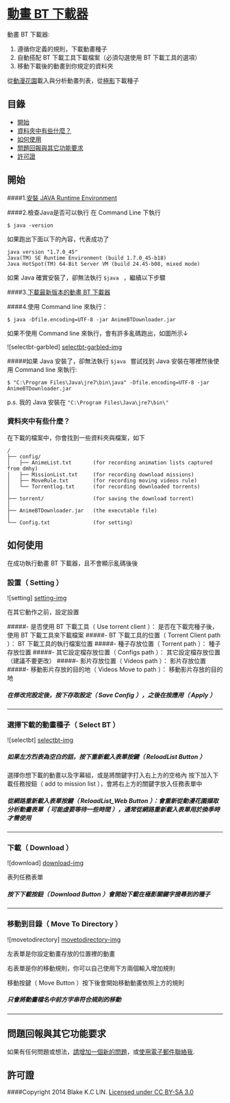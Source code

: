 # [動畫 BT 下載器](https://github.com/blake31113/AnimeBTDownloader)

動畫 BT 下載器: 

1. 遵循你定義的規則，下載動畫種子
2. 自動搭配 BT 下載工具下載檔案（必須勾選使用 BT 下載工具的選項）
3. 移動下載後的動畫到你規定的資料夾

從[動漫花園](http://share.dmhy.org/cms/page/name/programme.html)載入與分析動畫列表，從[極影](http://bt.ktxp.com/)下載種子

## 目錄
 - [開始](#%E9%96%8B%E5%A7%8B)
 - [資料夾中有些什麼？](#%E8%B3%87%E6%96%99%E5%A4%BE%E4%B8%AD%E6%9C%89%E4%BA%9B%E4%BB%80%E9%BA%BC)
 - [如何使用](#%E5%A6%82%E4%BD%95%E4%BD%BF%E7%94%A8)
 - [問題回報與其它功能要求](#%E5%95%8F%E9%A1%8C%E5%9B%9E%E5%A0%B1%E8%88%87%E5%85%B6%E5%AE%83%E5%8A%9F%E8%83%BD%E8%A6%81%E6%B1%82)
 - [許可證](#%E8%A8%B1%E5%8F%AF%E8%AD%89)
 

## 開始

####1.[安裝 JAVA Runtime Environment](http://java.com/zh_TW/download/)

####2.檢查Java是否可以執行
在 Command Line 下執行

    $ java -version
    
如果跑出下面以下的內容，代表成功了

    
```
java version "1.7.0_45"
Java(TM) SE Runtime Environment (build 1.7.0_45-b18)
Java HotSpot(TM) 64-Bit Server VM (build 24.45-b08, mixed mode)
```

如果 Java 確實安裝了，卻無法執行 `$java ` ，繼續以下步驟 

####3.[下載最新版本的動畫 BT 下載器](https://github.com/blake31113/AnimeBTDownloader/raw/master/AnimeBTDownloader_ver1.0.1.zip)

####4.使用 Command line 來執行：

    $ java -Dfile.encoding=UTF-8 -jar AnimeBTDownloader.jar

如果不使用 Command line 來執行，會有許多亂碼跑出，如圖所示↓

![selectbt-garbled] [selectbt-garbled-img]

#####如果 Java 安裝了，卻無法執行 `$java ` 嘗試找到 Java 安裝在哪裡然後使用 Command line 來執行:

    $ "C:\Program Files\Java\jre7\bin\java" -Dfile.encoding=UTF-8 -jar AnimeBTDownloader.jar

p.s. 我的 Java 安裝在 `"C:\Program Files\Java\jre7\bin\"`

### 資料夾中有些什麼？
在下載的檔案中，你會找到一些資料夾與檔案，如下

```
/
├── config/
│   ├── AnimeList.txt       (for recording animation lists captured from dmhy)
│   ├── MissionList.txt     (for recording download missions)
│   ├── MoveRule.txt        (for recording moving videos rule)
│   └── Torrentlog.txt      (for recording downloaded torrents)
│
├── torrent/                (for saving the download torrent)
│   
├── AnimeBTDownloader.jar   (the executable file)
│
└── Config.txt              (for setting)
```
## 如何使用
在成功執行動畫 BT 下載器，且不會顯示亂碼後後

### 設置（ Setting ）
![setting] [setting-img]

在其它動作之前，設定設置

#####- 是否使用 BT 下載工具（ Use torrent client ）：
是否在下載完種子後，使用 BT 下載工具來下載檔案
#####- BT 下載工具的位置（ Torrent Client path ）：
BT 下載工具的執行檔案位置
#####- 種子存放位置（ Torrent path ）：
種子存放位置
#####- 其它設定檔存放位置（ Configs path ）：
其它設定檔存放位置（建議不要更改）
#####- 影片存放位置（ Videos path ）：
影片存放位置
#####- 移動影片存放的目的地（ Videos Move to path ）：
移動影片存放的目的地
##### 在修改完設定後，按下存取設定（ Save Config ），之後在按應用（ Apply ）
---
### 選擇下載的動畫種子（ Select BT ）

![selectbt] [selectbt-img]

##### 如果左方烈表為空白的話，按下重新載入表單按鍵（ ReloadList Button ）

選擇你想下載的動畫以及字幕組，或是將關鍵字打入右上方的空格內
按下加入下載任務按鈕（ add to mission list ），會將右上方的關鍵字放入任務表單中


##### 從網路重新載入表單按鍵（ ReloadList_Web Button ）：會重新從動漫花園擷取分析動畫表單（ 可能虛要等待一些時間 ），通常從網路重新載入表單用於換季時才需使用
---
### 下載（ Download ）

![download] [download-img]

表列任務表單

##### 按下下載按鈕（ Download Button ）會開始下載在極影關鍵字搜尋到的種子

---
### 移動到目錄（ Move To Directory ）

![movetodirectory] [movetodirectory-img]

左表單是你設定動畫存放的位置裡的動畫

右表單是你的移動規則，你可以自己使用下方兩個輸入增加規則

移動按鍵（ Move Button ）按下後會開始移動動畫依照上方的規則

##### 只會將動畫檔名中前方字串符合規則的移動
---
## 問題回報與其它功能要求

如果有任何問題或想法，[請增加一個新的問題](https://github.com/blake31113/AnimeBTDownloader/issues/new)，或[使用電子郵件聯絡我](mailto:blake31113@gmail.com).

## 許可證
####Copyright 2014 Blake K.C LIN. [Licensed under CC BY-SA 3.0](http://creativecommons.org/licenses/by-sa/3.0/)

[selectbt-img]:https://raw.githubusercontent.com/blake31113/AnimeBTDownloader/master/snapshot/selectbt.PNG
[selectbt-garbled-img]:https://raw.githubusercontent.com/blake31113/AnimeBTDownloader/master/snapshot/selectbt_garbled.PNG
[download-img]:https://raw.githubusercontent.com/blake31113/AnimeBTDownloader/master/snapshot/download.PNG
[movetodirectory-img]:https://raw.githubusercontent.com/blake31113/AnimeBTDownloader/master/snapshot/movetodirectory.PNG
[setting-img]:https://raw.githubusercontent.com/blake31113/AnimeBTDownloader/master/snapshot/setting.PNG
